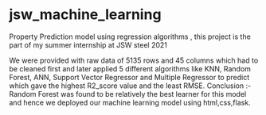 # jsw_machine_learning
Property Prediction model using regression algorithms , this project is the part of my summer internship at JSW steel 2021

We were provided with raw data of 5135 rows and 45 columns which had to be cleaned first and later applied 5 different algorithms like KNN, Random Forest, ANN, Support Vector Regressor and Multiple Regressor to predict which gave the highest R2_score value and the least RMSE.
Conclusion :- Random Forest was found to be relatively the best learner for this model and hence we deployed our machine learning model using html,css,flask.

